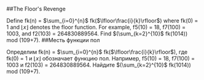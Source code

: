 ##The Floor's Revenge

Define fk(n) = $\sum_{i=0}^{n}$ fk($\lfloor\frac{i}{k}\rfloor$) where fk(0) = 1 and $\lfloor x \rfloor$ denotes the floor function.
For example, f5(10) = 18, f7(100) = 1003, and f2(103) = 264830889564.
Find $(\sum_{k=2}^{10}$ fk(1014)$)$ mod (109+7).
##Месть функции пол

Определим fk(n) = $\sum_{i=0}^{n}$ fk($\lfloor\frac{i}{k}\rfloor$), где fk(0) = 1 и $\lfloor x \rfloor$ обозначает функцию пол.
Например, f5(10) = 18, f7(100) = 1003 и f2(103) = 264830889564.
Найдите $(\sum_{k=2}^{10}$ fk(1014)$)$ mod (109+7).
